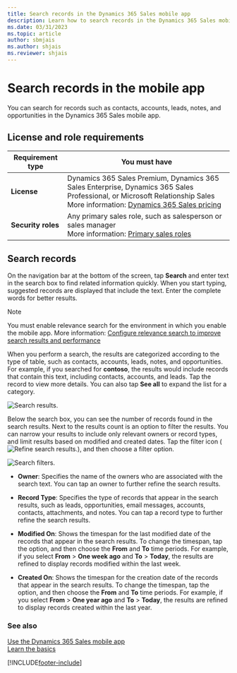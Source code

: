 ```yaml
---
title: Search records in the Dynamics 365 Sales mobile app
description: Learn how to search records in the Dynamics 365 Sales mobile app.
ms.date: 03/31/2023
ms.topic: article
author: sbmjais
ms.author: shjais
ms.reviewer: shjais 
---
```

# Search records in the mobile app

You can search for records such as contacts, accounts, leads, notes, and opportunities in the Dynamics 365 Sales mobile app.

## License and role requirements

| Requirement type | You must have |
|-----------------------|---------|
| **License** |Dynamics 365 Sales Premium, Dynamics 365 Sales Enterprise, Dynamics 365 Sales Professional, or Microsoft Relationship Sales <br>More information: [Dynamics 365 Sales pricing](https://dynamics.microsoft.com/sales/pricing/) |
| **Security roles** | Any primary sales role, such as salesperson or sales manager<br>  More information: [Primary sales roles](../security-roles-for-sales.md#primary-sales-roles)|


## Search records

On the navigation bar at the bottom of the screen, tap **Search** and enter text in the search box to find related information quickly. When you start typing, suggested records are displayed that include the text. Enter the complete words for better results.

> [!NOTE]
> You must enable relevance search for the environment in which you enable the mobile app. More information: [Configure relevance search to improve search results and performance](/power-platform/admin/configure-relevance-search-organization)

When you perform a search, the results are categorized according to the type of table, such as contacts, accounts, leads, notes, and opportunities. For example, if you searched for **contoso**, the results would include records that contain this text, including contacts, accounts, and leads. Tap the record to view more details. You can also tap **See all** to expand the list for a category.    

![Search results.](media/sm-search-contoso-results.png "Search results")   

Below the search box, you can see the number of records found in the search results. Next to the results count is an option to filter the results. You can narrow your results to include only relevant owners or record types, and limit results based on modified and created dates. Tap the filter icon (![Refine search results.](media/refine-search.png "Refine search results")), and then choose a filter option.   

![Search filters.](media/sa-search-filters.png "Search filters")    

- **Owner**: Specifies the name of the owners who are associated with the search text. You can tap an owner to further refine the search results.    

- **Record Type**: Specifies the type of records that appear in the search results, such as leads, opportunities, email messages, accounts, contacts, attachments, and notes. You can tap a record type to further refine the search results.     

- **Modified On**: Shows the timespan for the last modified date of the records that appear in the search results. To change the timespan, tap the option, and then choose the **From** and **To** time periods. For example, if you select **From** > **One week ago** and **To** > **Today**, the results are refined to display records modified within the last week.

- **Created On**: Shows the timespan for the creation date of the records that appear in the search results. To change the timespan, tap the option, and then choose the **From** and **To** time periods. For example, if you select **From** > **One year ago** and **To** > **Today**, the results are refined to display records created within the last year.  

### See also   

[Use the Dynamics 365 Sales mobile app](use-sales-mobile-app.md)<br>
[Learn the basics](learn-basics-mobile-app.md)

[!INCLUDE[footer-include](../../includes/footer-banner.md)]
